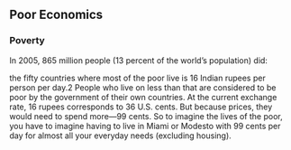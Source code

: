 ## Poor Economics

### Poverty

In 2005, 865 million people (13 percent of the world’s population) did: 

the fifty countries where most of the poor live is 16 Indian rupees per person per day.2 People who live on less than that are considered to be poor by the government of their own countries. At the current exchange rate, 16 rupees corresponds to 36 U.S. cents. But because prices, they would need to spend more—99 cents. So to imagine the lives of the poor, you have to imagine having to live in Miami or Modesto with 99 cents per day for almost all your everyday needs (excluding housing).



